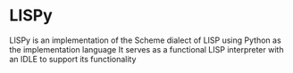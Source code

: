 # LISPy
LISPy is an implementation of the Scheme dialect of LISP using Python as the implementation language
It serves as a functional LISP interpreter with an IDLE to support its functionality
